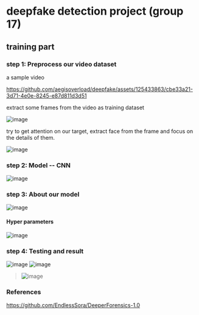 deepfake detection project (group 17)
=
## training part
### step 1: Preprocess our video dataset
a sample video


https://github.com/aegisoverload/deepfake/assets/125433863/cbe33a21-3d71-4e0e-8245-e87d811d3d51

extract some frames from the video as training dataset

![image](https://github.com/aegisoverload/deepfake/assets/125433863/e18b588a-29f5-4a51-810a-6a44cd71c038)



try to get attention on our target, extract face from the frame and focus on the details of them.


![image](https://github.com/aegisoverload/deepfake/assets/125433863/abfffc6a-34ee-46f9-8245-9327ae729f59)


### step 2: Model -- CNN
![image](https://github.com/aegisoverload/deepfake/assets/125433863/166d56bb-9eed-437e-828b-54a9988bb0e2)
### step 3: About our model
![image](https://github.com/aegisoverload/deepfake/assets/125433863/db97745b-2b8e-4d93-a8ea-2c54191d1f06)
#### Hyper parameters
![image](https://github.com/aegisoverload/deepfake/assets/125433863/add66a06-a8b7-471f-92b7-271c7b177cf2)
### step 4: Testing and result
![image](https://github.com/aegisoverload/deepfake/assets/125433863/c7dc0462-d3e5-46a7-9110-adbfae6080bf)
![image](https://github.com/aegisoverload/deepfake/assets/125433863/ba0ceeea-ac71-4873-9954-cdb4d8084c23)



> ![image](https://github.com/aegisoverload/deepfake/assets/125433863/54ca19d6-7c6c-446a-b653-5afdded3e6d6)


### References
https://github.com/EndlessSora/DeeperForensics-1.0






